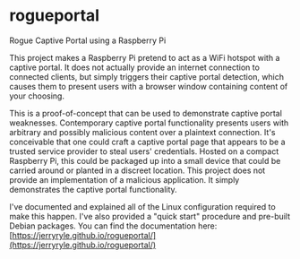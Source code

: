 # rogueportal
Rogue Captive Portal using a Raspberry Pi

This project makes a Raspberry Pi pretend to act as a WiFi hotspot with a captive portal. It does not actually provide an internet connection to connected clients, but simply triggers their captive portal detection, which causes them to present users with a browser window containing content of your choosing.

This is a proof-of-concept that can be used to demonstrate captive portal weaknesses. Contemporary captive portal functionality presents users with arbitrary and possibly malicious content over a plaintext connection. It's conceivable that one could craft a captive portal page that appears to be a trusted service provider to steal users' credentials. Hosted on a compact Raspberry Pi, this could be packaged up into a small device that could be carried around or planted in a discreet location. This project does not provide an implementation of a malicious application. It simply demonstrates the captive portal functionality.

I've documented and explained all of the Linux configuration required to make this happen. I've also provided a "quick start" procedure and pre-built Debian packages. You can find the documentation here: [https://jerryryle.github.io/rogueportal/](https://jerryryle.github.io/rogueportal/)
